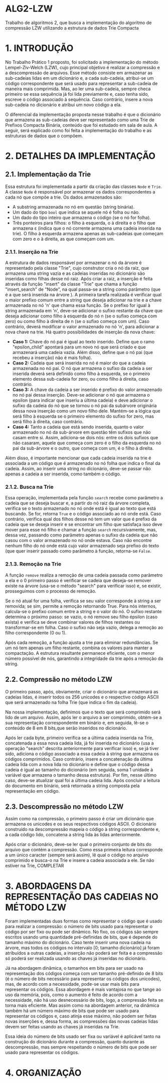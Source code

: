 # ALG2-LZW
Trabalho de algoritmos 2, que busca a implementação do algoritmo de compressão LZW utilizando a estrutura de dados Trie Compacta

# 1. INTRODUÇÃO

No Trabalho Prático 1 proposto, foi solicitado a implementação do método Lempel-Ziv-Welch (LZW), cujo principal objetivo é realizar a compressão e a descompressão de arquivos. Esse método consiste em armazenar as sub-cadeias lidas em um dicionário e, a cada sub-cadeia, atribui-se um código correspondente que será usado para representar a sub-cadeia de maneira mais comprimida. Mas, ao ler uma sub-cadeia, sempre checa primeiro se essa sequência já foi lida previamente e, caso tenha sido, escreve o código associado à sequência. Caso contrário, insere a nova sub-cadeia no dicionário e atribui um novo código a ela.

O diferencial da implementação proposta nesse trabalho é que o dicionário que armazena as sub-cadeias deve ser representado como uma Trie de Prefixos Compacta Binária, conteúdo que foi estudado em sala de aula. A seguir, será explicado como foi feita a implementação do trabalho e as estruturas de dados que o compõem.

# 2. DETALHES DA IMPLEMENTAÇÃO

## 2.1. Implementação da Trie

Essa estrutura foi implementada a partir da criação das classes `Node` e `Trie`. A classe `Node` é responsável por armazenar os dados correspondentes a cada nó que compõe a trie. Os dados armazenados são:
- A substring armazenada no nó em questão (string binária).
- Um dado do tipo `bool` que indica se aquele nó é folha ou não.
- Um dado do tipo inteiro que armazena o código (se o nó for folha).
- Três ponteiros para filhos: o filho à esquerda, o à direita e o filho que armazena ε (indica que o nó corrente armazena uma cadeia inserida na trie). O filho à esquerda armazena apenas as sub-cadeias que começam com zero e o à direita, as que começam com um.

### 2.1.1. Inserção na Trie

A estrutura de dados responsável por armazenar o nó da árvore é representado pela classe "Trie", cujo construtor cria o nó da raiz, que armazena uma string vazia e as cadeias inseridas no dicionário são inseridas como filhas desse nó raiz. Após criar a raiz, a inserção é feita através da função "insert" da classe "Trie" que chama a função "insert_search" de "Node", na qual passa-se a string como parâmetro (que é a que será inserida na árvore ). 
		A primeira tarefa realizada é verificar qual o maior prefixo comum entre a string que deseja adicionar na trie e a chave armazenada no nó 'n' que chama essa função. Se o prefixo for igual à string armazenada em 'n', deve-se adicionar o sufixo restante da chave que deseja adicionar como filho à esquerda do nó n (se o sufixo começa com zero) ou como filho à direita de n (se o sufixo começa com um). Caso contrário, deverá modificar o valor armazenado no nó 'n', para adicionar a nova chave na trie.
		Há quatro possibilidades de inserção da nova chave:
  
   - **Caso 1:** Chave do nó pai é igual ao texto inserido. Define que o ramo "epsilon_child" apontará para um novo nó que será criado e que armazenará uma cadeia vazia. Além disso, define que o nó pai (que recebeu a inserção) não é mais folha).
   - **Caso 2:** Cadeia que será inserida no nó é maior do que a cadeia armazenada no nó pai. O nó que armazena o sufixo da cadeia a ser inserida deverá será definido como filho à esquerda, se o primeiro elemento dessa sub-cadeia for zero, ou como filho à direita, caso contrário.
   - **Caso 3:** A chave da cadeia a ser inserido é prefixo do valor armazenado no nó pai dessa inserção. Deve-se adicionar o nó que armazena o epsilon (para indicar que inseriu a última cadeia) e deve adicionar o sufixo da cadeia do nó que se tornou o nó pai da subárvore originária dessa nova inserção como um novo filho dele. Mantém-se a lógica que será filho à esquerda se o primeiro elemento do sufixo for zero, mas será filho à direita, caso contrário.
   - **Caso 4:** Tanto a cadeia que está sendo inserida, quanto o valor armazenado no nó da sub-árvore em questão têm sufixos que não casam entre si. Assim, adiciona-se dois nós: entre os dois sufixos que não casaram, aquele que começa com zero é o filho da esquerda no nó pai da sub-árvore e o outro, que começa com um, é o filho à direita.

Além disso, é importante mencionar que cada cadeia inserida na trie é associada a um código que é armazenado no nó folha que indica o final da cadeia. Assim, ao inserir uma string no dicionário, deve-se passar não apenas a cadeia a ser inserida, como também o código.

### 2.1.2. Busca na Trie

Essa operação, implementada pela função `search` recebe como parâmetro a cadeia que se deseja buscar e, a partir do nó raiz da árvore completa, verifica se o texto armazenado no nó onde está é igual ao texto que está buscando. Se for, retorna `True` e o código associado ao nó onde está. Caso contrário, verifica qual dos filhos desse nó tem um valor que é prefixo da cadeia que se deseja inserir e se encontrar um filho que satisfaça isso deve mover para esse nó filho e chamar a função `search` recursivamente, mas, dessa vez, passando como parâmetro apenas o sufixo da cadeia que não casou com o valor armazenado no nó onde estava. Caso não encontre nenhum filho do nó onde está cujo valor armazenado seja prefixo do texto (que quer inserir passado como parâmetro à função, retorna-se `False`.

### 2.1.3. Remoção na Trie

A função `remove` realiza a remoção de uma cadeia passada como parâmetro a ela e o 0 primeiro passo é verificar se cadeia que deseja-se remover existe na árvore (usa-se o método "search" para verificar isso) e, se existir, prosseguimos com o processo de remoção.
	
Se o nó atual for uma folha, verifica se seu valor corresponde à string a ser removida; se sim, permite a remoção retornando True. Para nós internos, calcula-se o prefixo comum entre a string e o valor do nó. O sufixo restante determina o próximo passo: se vazio, o nó remove seu filho épsilon (caso exista) e verifica se deve combinar valores de filhos restantes ou transformar-se em folha. Caso o sufixo não seja vazio, delega a remoção ao filho correspondente (0 ou 1).

Após cada remoção, a função ajusta a trie para eliminar redundâncias. Se um nó tem apenas um filho restante, combina os valores para manter a compactação. A estrutura resultante permanece eficiente, com o menor número possível de nós, garantindo a integridade da trie após a remoção da string.

## 2.2. Compressão no método LZW

O primeiro passo, após, obviamente, criar o dicionário que armazenará as cadeias lidas, é inserir todos os 256 unicodes e o respectivo código ASCII que será armazenado na folha Trie (que indica o fim da cadeia). 

Na nossa implementação, definimos que o texto que será comprimido será lido de um arquivo. Assim, após ler o arquivo a ser comprimido, obtém-se a sua representação correspondente em binário e, em seguida, lê-se o conteúdo de 8 em 8 bits,que serão inseridos no dicionário. 

Após ler cada byte, primeiro verifica se a última cadeia inserida na Trie, concatenada a essa nova cadeia lida, já foi inserida no dicionário (usa a operação "search" descrita anteriormente para verificar isso) e, se já tiver sido, adiciona o código associado a essa cadeia à string que armazena os códigos comprimidos. Caso contrário, insere a concatenação da última cadeia lida com a nova lida no dicionário e define que o código dessa cadeia é igual ao tamanho do dicionário (em seguida, soma 1 unidade à variável que armazena o tamanho dessa estrutura). Por fim, nesse último caso, deve-se atualizar qual foi a última cadeia lida. Após concluir a leitura do documento em binário, será retornada a string composta pela representação em código.

## 2.3. Descompressão no método LZW

Assim como na compressão, o primeiro passo é criar um dicionário que armazena os unicodes e os seus respectivos códigos ASCII. O dicionário construído na descompressão mapeia o código à string correspondente e, a cada código lido, concatena a string lida às lidas anteriormente. 

Após criar o dicionário, deve-se ler qual o primeiro conjunto de bits do arquivo que contém a compressão. Como essa primeira leitura corresponde a um único caracter (sempre será assim), lê qual o código no arquivo comprimido e busca-o na Trie e insere a cadeia associada a ele. Se não estiver na Trie, COMPLETAR

# 3. ABORDAGENS DA REPRESENTAÇÃO DAS CADEIAS NO MÉTODO LZW

Foram implementadas duas formas como representar o código que é usado para realizar a compressão: o número de bits usado para representar o código por ser fixo ou pode ser dinâmico. No fixo, os códigos são sempre escritos usando uma quantidade pré-definidas de bits, que é depende do tamanho máximo do dicionário. Caso tente inserir uma nova cadeia na árvore, mas todos os códigos no intervalo [0; tamanho dicionário] já foram atribuídos a outras cadeias, a inserção não poderá ser feita e a compressão só poderá ser realizada usando as chaves já inseridas no dicionário.

Já na abordagem dinâmica, o tamanhos em bits para ser usado na representação dos códigos começa com um tamanho pré-definido de 8 bits (é o número de bits necessário para representar os códigos dos unicodes), mas, de acordo com a necessidade, pode-se usar mais bits para representar os códigos. Essa abordagem é mais vantajosa no que tange ao uso da memória, pois, como o aumento é feito de acordo com a necessidade, não há uso desnecessário de bits, logo, a compressão feita se torna mais eficiente. Mas assim como na abordagem anterior, na dinâmica também há um número máximo de bits que pode ser usado para representar os códigos e, caso atinja esse máximo, não podem ser feitas novas inserções e, dessa forma, as compressões das novas cadeias lidas devem ser feitas usando as chaves já inseridas na Trie.

Essa ideia do número de bits usado ser fixa ou variável é aplicável tanto na construção do dicionário durante a compressão, quanto durante as descompressão, mas sempre respeitando o número de bits que pode ser usado para representar os códigos.

# 4. ORGANIZAÇÃO
